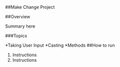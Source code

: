
##Make Change Project

##Overview

Summary here

###Topics

*Taking User Input
*Casting
*Methods
##How to run
1. Instructions
2.  Instructions
